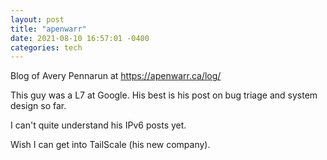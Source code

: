 ```yaml
---
layout: post
title: "apenwarr"
date: 2021-08-10 16:57:01 -0400
categories: tech
---
```


Blog of Avery Pennarun at https://apenwarr.ca/log/
<!--break-->

This guy was a L7 at Google. His best is his post on bug triage and system design so far.

I can't quite understand his IPv6 posts yet.

Wish I can get into TailScale (his new company).